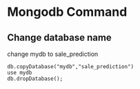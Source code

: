 # Mongodb Command

## Change database name
change mydb to sale_prediction

    db.copyDatabase("mydb","sale_prediction")
    use mydb
    db.dropDatabase();
